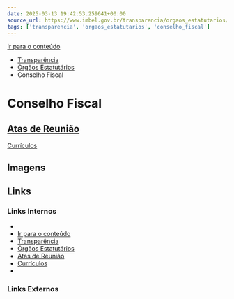 ```yaml
---
date: 2025-03-13 19:42:53.259641+00:00
source_url: https://www.imbel.gov.br/transparencia/orgaos_estatutarios/conselho_fiscal
tags: ['transparencia', 'orgaos_estatutarios', 'conselho_fiscal']
---
```


[](https://www.imbel.gov.br/transparencia/orgaos_estatutarios/conselho_fiscal)
[Ir para o conteúdo](https://www.imbel.gov.br/transparencia/orgaos_estatutarios/conselho_fiscal#conteudo)
  * [ Transparência](https://www.imbel.gov.br/transparencia)
  * [ Órgãos Estatutários](https://www.imbel.gov.br/transparencia/orgaos_estatutarios)
  * Conselho Fiscal


# Conselho Fiscal
[ Atas de Reunião](https://www.imbel.gov.br/transparencia/orgaos_estatutarios/conselho_fiscal/atas_de_reuniao)  
---  
[ Currículos](https://www.imbel.gov.br/transparencia/orgaos_estatutarios/conselho_fiscal/curriculos)  
[ ](https://www.imbel.gov.br/transparencia/orgaos_estatutarios/conselho_fiscal#home)


## Imagens



## Links

### Links Internos

- [](https://www.imbel.gov.br/transparencia/orgaos_estatutarios/conselho_fiscal)
- [Ir para o conteúdo](https://www.imbel.gov.br/transparencia/orgaos_estatutarios/conselho_fiscal#conteudo)
- [Transparência](https://www.imbel.gov.br/transparencia)
- [Órgãos Estatutários](https://www.imbel.gov.br/transparencia/orgaos_estatutarios)
- [Atas de Reunião](https://www.imbel.gov.br/transparencia/orgaos_estatutarios/conselho_fiscal/atas_de_reuniao)
- [Currículos](https://www.imbel.gov.br/transparencia/orgaos_estatutarios/conselho_fiscal/curriculos)
- [](https://www.imbel.gov.br/transparencia/orgaos_estatutarios/conselho_fiscal#home)

### Links Externos


